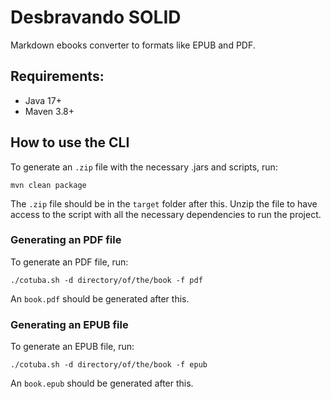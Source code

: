 # Desbravando SOLID

Markdown ebooks converter to formats like EPUB and PDF.

## Requirements:

- Java 17+
- Maven 3.8+

## How to use the CLI

To generate an `.zip` file with the necessary .jars and scripts, run:

```
mvn clean package
```

The `.zip` file should be in the `target` folder after this. Unzip the file to have access to the script with all the necessary dependencies to run the project.

### Generating an PDF file

To generate an PDF file, run:

```
./cotuba.sh -d directory/of/the/book -f pdf
```

An `book.pdf` should be generated after this.

### Generating an EPUB file

To generate an EPUB file, run:

```
./cotuba.sh -d directory/of/the/book -f epub
```

An `book.epub` should be generated after this.

